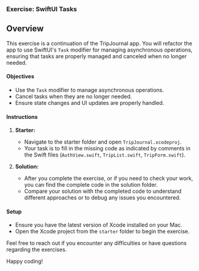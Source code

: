 ### Exercise: SwiftUI Tasks

## Overview

This exercise is a continuation of the TripJournal app. You will refactor the app to use SwiftUI's `Task` modifier for managing asynchronous operations, ensuring that tasks are properly managed and canceled when no longer needed.

#### Objectives
- Use the `Task` modifier to manage asynchronous operations.
- Cancel tasks when they are no longer needed.
- Ensure state changes and UI updates are properly handled.

#### Instructions

1. **Starter:**
   - Navigate to the starter folder and open `TripJournal.xcodeproj`.
   - Your task is to fill in the missing code as indicated by comments in the Swift files (`AuthView.swift`, `TripList.swift`, `TripForm.swift`).

2. **Solution:**
   - After you complete the exercise, or if you need to check your work, you can find the complete code in the solution folder.
   - Compare your solution with the completed code to understand different approaches or to debug any issues you encountered.

#### Setup
- Ensure you have the latest version of Xcode installed on your Mac.
- Open the Xcode project from the `starter` folder to begin the exercise.

Feel free to reach out if you encounter any difficulties or have questions regarding the exercises.

Happy coding!
